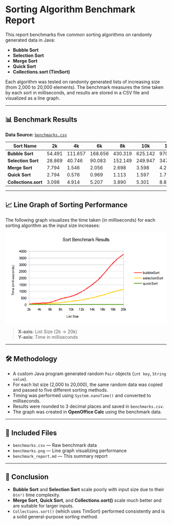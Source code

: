 # Sorting Algorithm Benchmark Report

This report benchmarks five common sorting algorithms on randomly generated data in Java:

- **Bubble Sort**
- **Selection Sort**
- **Merge Sort**
- **Quick Sort**
- **Collections.sort (TimSort)**

Each algorithm was tested on randomly generated lists of increasing size (from 2,000 to 20,000 elements). The benchmark measures the time taken by each sort in milliseconds, and results are stored in a CSV file and visualized as a line graph.

---

## 📊 Benchmark Results

**Data Source:** [`benchmarks.csv`](./benchmarks.csv)

| Sort Name       | 2k     | 4k     | 6k     | 8k     | 10k    | 12k    | 14k    | 16k    | 18k    | 20k    |
|-----------------|--------|--------|--------|--------|--------|--------|--------|--------|--------|--------|
| **Bubble Sort**     | 54.491 | 111.657 | 168.656 | 430.319 | 625.142 | 970.704 | 1495.636 | 2209.948 | 3125.573 | 3770.541 |
| **Selection Sort**  | 28.869 | 40.746  | 90.083  | 152.149 | 249.947 | 347.360 | 511.992  | 712.590  | 949.183  | 1164.839 |
| **Merge Sort**      | 7.794  | 1.546   | 2.056   | 2.698   | 3.598   | 4.200   | 5.271    | 10.688   | 5.475    | 6.119    |
| **Quick Sort**      | 2.794  | 0.576   | 0.969   | 1.113   | 1.597   | 1.744   | 2.154    | 2.671    | 3.092    | 3.807    |
| **Collections.sort**| 3.098  | 4.914   | 5.207   | 3.890   | 5.301   | 8.874   | 2.950    | 3.277    | 3.968    | 4.595    |

---

## 📈 Line Graph of Sorting Performance

The following graph visualizes the time taken (in milliseconds) for each sorting algorithm as the input size increases:

![Benchmark Line Graph](./benchmarks.png)

> **X-axis:** List Size (2k → 20k)  
> **Y-axis:** Time in milliseconds

---

## 🛠️ Methodology

- A custom Java program generated random `Pair` objects (`int key`, `String value`).
- For each list size (2,000 to 20,000), the same random data was copied and passed to five different sorting methods.
- Timing was performed using `System.nanoTime()` and converted to milliseconds.
- Results were rounded to 3 decimal places and saved in `benchmarks.csv`.
- The graph was created in **OpenOffice Calc** using the benchmark data.

---

## 📁 Included Files

- `benchmarks.csv` — Raw benchmark data
- `benchmarks.png` — Line graph visualizing performance
- `benchmark_report.md` — This summary report

---

## 🧠 Conclusion

- **Bubble Sort** and **Selection Sort** scale poorly with input size due to their `O(n²)` time complexity.
- **Merge Sort**, **Quick Sort**, and **Collections.sort()** scale much better and are suitable for larger inputs.
- `Collections.sort()` (which uses TimSort) performed consistently and is a solid general-purpose sorting method.

